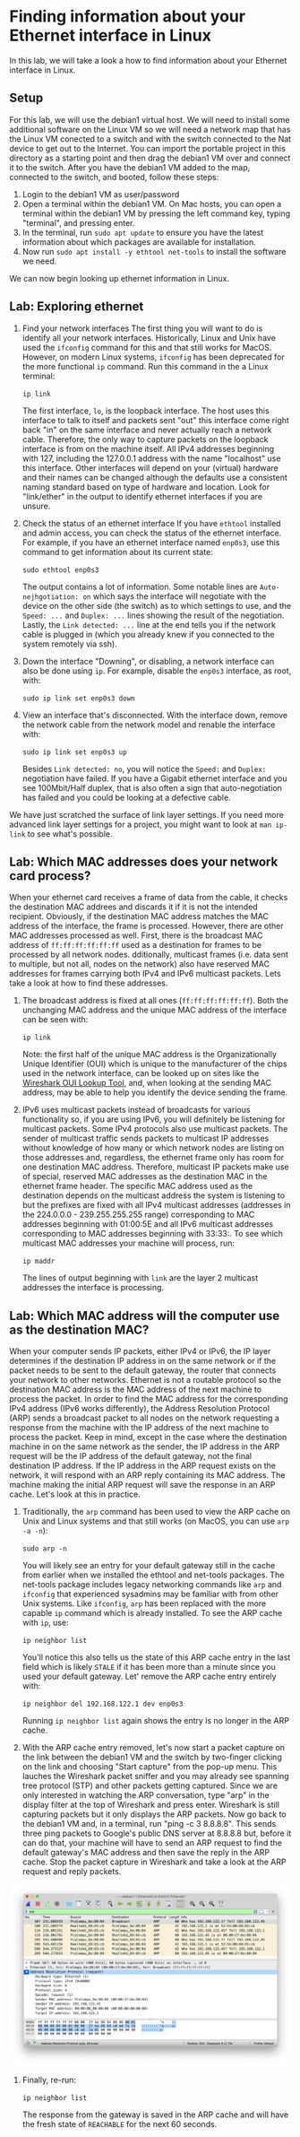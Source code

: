 # Finding information about your Ethernet interface in Linux
In this lab, we will take a look a how to find information about your Ethernet interface in Linux.

## Setup
For this lab, we will use the debian1 virtual host.  We will need to install some additional software on the Linux VM so we will need a network map that has the Linux VM conected to a switch and with the switch connected to the Nat device to get out to the Internet.  You can import the portable project in this directory as a starting point and then drag the debian1 VM over and connect it to the switch.  After you have the debian1 VM added to the map, connected to the switch, and booted, follow these steps:

1. Login to the debian1 VM as user/password
1. Open a terminal within the debian1 VM. On Mac hosts, you can open a terminal within the debian1 VM by pressing the left command key, typing "terminal", and pressing enter.
1. In the terminal, run ```sudo apt update``` to ensure you have the latest information about which packages are available for installation.
1. Now run ```sudo apt install -y ethtool net-tools``` to install the software we need.

We can now begin looking up ethernet information in Linux.

## Lab: Exploring ethernet

1. Find your network interfaces
    The first thing you will want to do is identify all your network interfaces.  Historically, Linux and Unix have used the ```ifconfig``` command for this and that still works for MacOS.  However, on modern Linux systems, ```ifconfig``` has been deprecated for the more functional ```ip``` command.  Run this command in the a Linux terminal:

    ```ip link```

    The first interface, ```lo```, is the loopback interface.  The host uses this interface to talk to itself and packets sent "out" this interface come right back "in" on the same interface and never actually reach a network cable.  Therefore, the only way to capture packets on the loopback interface is from on the machine itself.  All IPv4 addresses beginning with 127, including the 127.0.0.1 address with the name "localhost" use this interface.
    Other interfaces will depend on your (virtual) hardware and their names can be changed although the defaults use a consistent naming standard based on type of hardware and location. Look for "link/ether" in the output to identify ethernet interfaces if you are unsure.
1. Check the status of an ethernet interface
    If you have ```ethtool``` installed and admin access, you can check the status of the ethernet interface.  For example, if you have an ethernet interface named ```enp0s3```, use this command to get information about its current state:

    ```sudo ethtool enp0s3```

    The output contains a lot of information.  Some notable lines are ```Auto-nejhgotiation: on``` which says the interface will negotiate with the device on the other side (the switch) as to which settings to use, and the ```Speed: ...``` and ```Duplex: ...``` lines showing the result of the negotiation.  Lastly, the ```Link detected: ...``` line at the end tells you if the network cable is plugged in (which you already knew if you connected to the system remotely via ssh).
1. Down the interface
    "Downing", or disabling, a network interface can also be done using ```ip```.  For example, disable the ```enp0s3``` interface, as root, with:

    ```sudo ip link set enp0s3 down```

1. View an interface that's disconnected.  With the interface down, remove the network cable from the network model and renable the interface with:

    ```sudo ip link set enp0s3 up```

    Besides ```Link detected: no```, you will notice the ```Speed:``` and ```Duplex:``` negotiation have failed.  If you have a Gigabit ethernet interface and you see 100Mbit/Half duplex, that is also often a sign that auto-negotiation has failed and you could be looking at a defective cable.

We have just scratched the surface of link layer settings.  If you need more advanced link layer settings for a project, you might want to look at ```man ip-link``` to see what's possible.

## Lab: Which MAC addresses does your network card process?

When your ethernet card receives a frame of data from the cable, it checks the destination MAC addrees and discards it if it is not the intended recipient.  Obviously, if the destination MAC address matches the MAC address of the interface, the frame is processed.  However, there are other MAC addresses processed as well.  First, there is the broadcast MAC address of ```ff:ff:ff:ff:ff:ff``` used as a destination for frames to be processed by all network nodes. dditionally, multicast frames (i.e. data sent to multiple, but not all, nodes on the network) also have reserved MAC addresses for frames carrying both IPv4 and IPv6 multicast packets.  Lets take a look at how to find these addresses.

1. The broadcast address is fixed at all ones (```ff:ff:ff:ff:ff:ff```).  Both the unchanging MAC address and the unique MAC address of the interface can be seen with:

    ```ip link```

    Note: the first half of the unique MAC address is the Organizationally Unique Identifier (OUI) which is unique to the manufacturer of the chips used in the network interface, can be looked up on sites like the [Wireshark OUI Lookup Tool](https://www.wireshark.org/tools/oui-lookup.html), and, when looking at the sending MAC address, may be able to help you identify the device sending the frame.

1. IPv6 uses multicast packets instead of broadcasts for various functionality so, if you are using IPv6, you will definitely be listening for multicast packets.  Some IPv4 protocols also use multicast packets.  The sender of multicast traffic sends packets to multicast IP addresses without knowledge of how many or which network nodes are listing on those addresses and, regardless, the ethernet frame only has room for one destination MAC address.  Therefore, multicast IP packets make use of special, reserved MAC addresses as the destination MAC in the ethernet frame header.  The specific MAC address used as the destination depends on the multicast address the system is listening to but the prefixes are fixed with all IPv4 multicast addresses (addresses in the 224.0.0.0 - 239.255.255.255 range) corresponding to MAC addresses beginning with 01:00:5E and all IPv6 multicast addresses corresponding to MAC addresses beginning with 33:33:.  To see which multicast MAC addresses your machine will process, run:

    ```ip maddr```

    The lines of output beginning with ```link``` are the layer 2 multicast addresses the interface is processing.

## Lab: Which MAC address will the computer use as the destination MAC?

When your computer sends IP packets, either IPv4 or IPv6, the IP layer determines if the destination IP address in on the same network or if the packet needs to be sent to the default gateway, the router that connects your network to other networks.  Ethernet is not a routable protocol so the destination MAC address is the MAC address of the next machine to process the packet.  In order to find the MAC address for the corresponding IPv4 address (IPv6 works differently), the Address Resolution Protocol (ARP) sends a broadcast packet to all nodes on the network requesting a response from the machine with the IP address of the next machine to process the packet.  Keep in mind, except in the case where the destination machine in on the same network as the sender, the IP address in the ARP request will be the IP address of the default gateway, not the final destination IP address.  If the IP address in the ARP request exists on the network, it will respond with an ARP reply containing its MAC address.  The machine making the initial ARP request will save the response in an ARP cache.  Let's look at this in practice.
1.  Traditionally, the ```arp``` command has been used to view the ARP cache on Unix and Linux systems and that still works (on MacOS, you can use ```arp -a -n```):

    ```sudo arp -n```

    You will likely see an entry for your default gateway still in the cache from earlier when we installed the ethtool and net-tools packages.  The net-tools package includes legacy networking commands like ```arp``` and ```ifconfig``` that experienced sysadmins may be familiar with from other Unix systems.  Like ```ifconfig```, ```arp``` has been replaced with the more capable ```ip``` command which is already installed.  To see the ARP cache with ```ip```, use:

    ```ip neighbor list```

    You'll notice this also tells us the state of this ARP cache entry in the last field which is likely ```STALE``` if it has been more than a minute since you used your default gateway.  Let' remove the ARP cache entry entirely with:

    ```ip neighbor del 192.168.122.1 dev enp0s3```

    Running ```ip neighbor list``` again shows the entry is no longer in the ARP cache.
1. With the ARP cache entry removed, let's now start a packet capture on the link between the debian1 VM and the switch by two-finger clicking on the link and choosing "Start capture" from the pop-up menu.  This lauches the Wireshark packet sniffer and you may already see spanning tree protocol (STP) and other packets getting captured.  Since we are only interested in watching the ARP conversation, type "arp" in the display filter at the top of Wireshark and press enter.  Wireshark is still capturing packets but it only displays the ARP packets.  Now go back to the debian1 VM and, in a terminal, run "ping -c 3 8.8.8.8".  This sends three ping packets to Google's public DNS server at 8.8.8.8 but, before it can do that, your machine will have to send an ARP request to find the default gateway's MAC address and then save the reply in the ARP cache.  Stop the packet capture in Wireshark and take a look at the ARP request and reply packets.

![ARPCapture](ARPCapture.png)

1. Finally, re-run:

    ```ip neighbor list```

    The response from the gateway is saved in the ARP cache and will have the fresh state of ```REACHABLE``` for the next 60 seconds.
